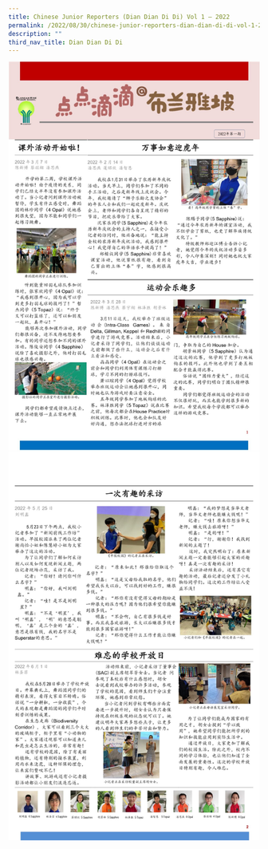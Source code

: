 ```yaml
---
title: Chinese Junior Reporters (Dian Dian Di Di) Vol 1 – 2022
permalink: /2022/08/30/chinese-junior-reporters-dian-dian-di-di-vol-1-2022/1/
description: ""
third_nav_title: Dian Dian Di Di
---
```


<img src="/images/dddd1.jpg">
<img src="/images/dddd2.jpg">